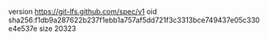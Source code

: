 version https://git-lfs.github.com/spec/v1
oid sha256:f1db9a287622b237f1ebb1a757af5dd721f3c3313bce749437e05c330e4e537e
size 20323
